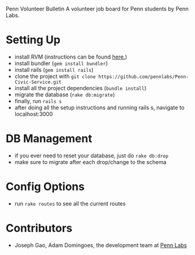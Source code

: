 Penn Volunteer Bulletin
A volunteer job board for Penn students by Penn Labs.

# Setting Up
- install RVM (instructions can be found [here.](https://rvm.io/rvm/install))
- install bundler (`gem install bundler`)
- install rails (`gem install rails`)
- clone the project with `git clone https://github.com/pennlabs/Penn-Civic-Service.git`
- install all the project dependencies (`bundle install`)
- migrate the database (`rake db:migrate`)
- finally, run `rails s`
- after doing all the setup instructions and running rails s, navigate to localhost:3000

# DB Management
- if you ever need to reset your database, just do `rake db:drop`
- make sure to migrate after each drop/change to the schema

# Config Options
- run `rake routes` to see all the current routes

# Contributors
- Joseph Gao, Adam Domingoes, the development team at [Penn Labs](http://pennlabs.org/#team)
